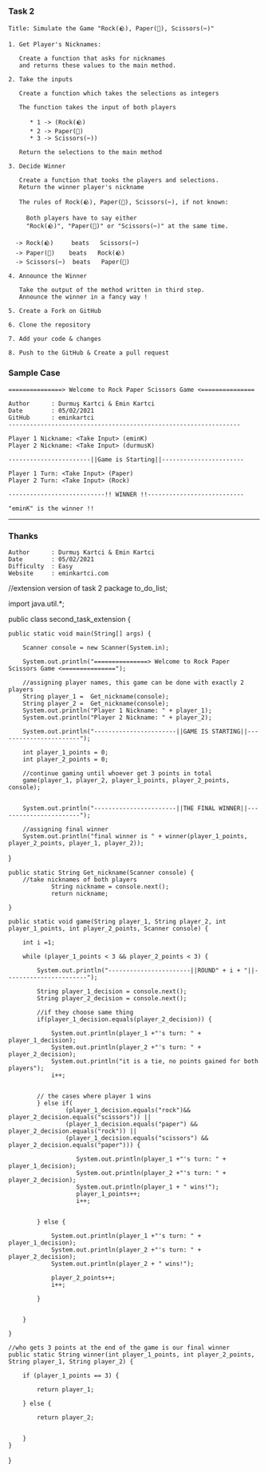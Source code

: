 
### Task 2
```
Title: Simulate the Game "Rock(🪨), Paper(📰), Scissors(️️✂️)"

1. Get Player's Nicknames:

   Create a function that asks for nicknames 
   and returns these values to the main method.

2. Take the inputs
   
   Create a function which takes the selections as integers

   The function takes the input of both players 

      * 1 -> (Rock(🪨)
      * 2 -> Paper(📰)
      * 3 -> Scissors(️️✂️))

   Return the selections to the main method

3. Decide Winner
   
   Create a function that tooks the players and selections.
   Return the winner player's nickname

   The rules of Rock(🪨), Paper(📰), Scissors(️️✂️), if not known:

     Both players have to say either 
     "Rock(🪨)", "Paper(📰)" or "Scissors(️️✂️)" at the same time.

  -> Rock(🪨)     beats   Scissors(️️✂️)
  -> Paper(📰)    beats   Rock(🪨)
  -> Scissors(️️✂️)  beats   Paper(📰)

4. Announce the Winner

   Take the output of the method written in third step.
   Announce the winner in a fancy way !

5. Create a Fork on GitHub

6. Clone the repository

7. Add your code & changes

8. Push to the GitHub & Create a pull request

```
### Sample Case
```
===============> Welcome to Rock Paper Scissors Game <===============

Author      : Durmuş Kartci & Emin Kartci
Date        : 05/02/2021
GitHub      : eminkartci
-----------------------------------------------------------------

Player 1 Nickname: <Take Input> (eminK)
Player 2 Nickname: <Take Input> (durmusK)

-----------------------||Game is Starting||-----------------------

Player 1 Turn: <Take Input> (Paper)
Player 2 Turn: <Take Input> (Rock)

---------------------------!! WINNER !!---------------------------

"eminK" is the winner !!

```
---
### Thanks
```
Author      : Durmuş Kartci & Emin Kartci
Date        : 05/02/2021
Difficulty  : Easy
Website     : eminkartci.com
```
//extension version of task 2
package to_do_list;

import java.util.*;

public class second_task_extension {

	public static void main(String[] args) {
		
		Scanner console = new Scanner(System.in);
		
		System.out.println("===============> Welcome to Rock Paper Scissors Game <===============");
		
		//assigning player names, this game can be done with exactly 2 players
		String player_1 =  Get_nickname(console);
		String player_2 =  Get_nickname(console);
		System.out.println("Player 1 Nickname: " + player_1);
		System.out.println("Player 2 Nickname: " + player_2);
		
		System.out.println("-----------------------||GAME IS STARTING||-----------------------");
		
		int player_1_points = 0;
		int player_2_points = 0;
		
		//continue gaming until whoever get 3 points in total
		game(player_1, player_2, player_1_points, player_2_points, console);
		
		
		System.out.println("-----------------------||THE FINAL WINNER||-----------------------");
		
		//assigning final winner
		System.out.println("final winner is " + winner(player_1_points, player_2_points, player_1, player_2));
		
}
	
	public static String Get_nickname(Scanner console) {
		//take nicknames of both players
				String nickname = console.next();
				return nickname;
	
	}
	
	public static void game(String player_1, String player_2, int player_1_points, int player_2_points, Scanner console) {
		
		int i =1;
		
		while (player_1_points < 3 && player_2_points < 3) {
			
			System.out.println("-----------------------||ROUND" + i + "||-----------------------");
			
			String player_1_decision = console.next();
			String player_2_decision = console.next();
			
			//if they choose same thing
			if(player_1_decision.equals(player_2_decision)) {
				
				System.out.println(player_1 +"'s turn: " + player_1_decision);
			    System.out.println(player_2 +"'s turn: " + player_2_decision);
				System.out.println("it is a tie, no points gained for both players");
				i++;
			
				
			// the cases where player 1 wins	
			} else if(
					(player_1_decision.equals("rock")&& player_2_decision.equals("scissors")) ||
					(player_1_decision.equals("paper") && player_2_decision.equals("rock")) ||
					(player_1_decision.equals("scissors") && player_2_decision.equals("paper"))) {
				
				       System.out.println(player_1 +"'s turn: " + player_1_decision);
				       System.out.println(player_2 +"'s turn: " + player_2_decision);
				       System.out.println(player_1 + " wins!");
				       player_1_points++;
				       i++;
				      
			
			} else {
				
				System.out.println(player_1 +"'s turn: " + player_1_decision);
			    System.out.println(player_2 +"'s turn: " + player_2_decision);
				System.out.println(player_2 + " wins!");
			      
				player_2_points++;
				i++;
				
			}
			
			
		}
		
	}
	
	//who gets 3 points at the end of the game is our final winner
	public static String winner(int player_1_points, int player_2_points, String player_1, String player_2) {

		if (player_1_points == 3) {
			
			return player_1;
		
		} else {

			return player_2;
			
		
		}	
	}
}
	

